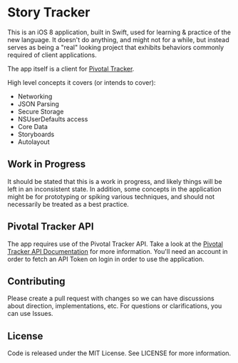 # Story Tracker

This is an iOS 8 application, built in Swift, used for learning & practice of the new language.  It doesn't do anything, and might not for a while, but instead serves
as being a "real" looking project that exhibits behaviors commonly required of client applications.

The app itself is a client for [Pivotal Tracker](http://pivotaltracker.com).

High level concepts it covers (or intends to cover):

- Networking
- JSON Parsing
- Secure Storage
- NSUserDefaults access
- Core Data
- Storyboards
- Autolayout

## Work in Progress

It should be stated that this is a work in progress, and likely things will be left in an inconsistent state.  In addition,
some concepts in the application might be for prototyping or spiking various techniques, and should not necessarily be treated
as a best practice.

## Pivotal Tracker API

The app requires use of the Pivotal Tracker API. Take a look at the [Pivotal Tracker API Documentation](https://www.pivotaltracker.com/help/api/rest/v5) for more information. You'll need an account
in order to fetch an API Token on login in order to use the application.

## Contributing

Please create a pull request with changes so we can have discussions about direction, implementations, etc.  For questions or clarifications, you can use Issues.

## License

Code is released under the MIT License.  See LICENSE for more information.
